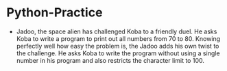 # Python-Practice

* Jadoo, the space alien has challenged Koba to a friendly duel. He asks Koba to write a program to print out all numbers from 70 to 80.   Knowing perfectly well how easy the problem is, the Jadoo adds his own twist to the challenge. He asks Koba to write the program without using a single number in his program and also restricts the character limit to 100.
